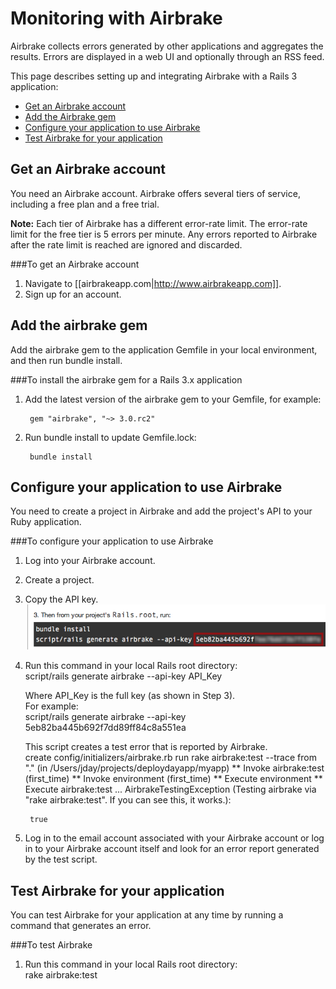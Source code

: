 # Monitoring with Airbrake

Airbrake collects errors generated by other applications and aggregates the results. Errors are displayed in a web UI and optionally through an RSS feed.

This page describes setting up and integrating Airbrake with a Rails 3 application:  

* [Get an Airbrake account][2]
* [Add the Airbrake gem][3]
* [Configure your application to use Airbrake][4]
* [Test Airbrake for your application][5]

<!-- Why should I use Airbrake? What are the alternatives? When should I use one rather than another? -->

<h2 id="topic2"> Get an Airbrake account</h2>

You need an Airbrake account. Airbrake offers several tiers of service, including a free plan and a free trial.

**Note:** Each tier of Airbrake has a different error-rate limit. The error-rate limit for the free tier is 5 errors per minute. Any errors reported to Airbrake after the rate limit is reached are ignored and discarded. 

###To get an Airbrake account

1. Navigate to [[airbrakeapp.com|http://www.airbrakeapp.com]].
2. Sign up for an account.

<h2 id="topic3">Add the airbrake gem </h2>

Add the airbrake gem to the application Gemfile in your local environment, and then run bundle install.

###To install the airbrake gem for a Rails 3.x application

<!-- Does this work with Rails 3.1 and 3.0? 
If so, do we need to modify the command? "~> 3.0.rc2" -->

1. Add the latest version of the airbrake gem to your Gemfile, for example:

        gem "airbrake", "~> 3.0.rc2"

2. Run bundle install to update Gemfile.lock:

        bundle install


<h2 id="topic4">Configure your application to use Airbrake</h2>

You need to create a project in Airbrake and add the project's API to your Ruby application. 


###To configure your application to use Airbrake

1. Log into your Airbrake account.

2. Create a project.

3. Copy the API key.  
    ![The API key that appears in step 3 of the Airbrake project](images/airbrake_api_key.png)

2. Run this command in your local Rails root directory:    
        script/rails generate airbrake --api-key API_Key
    
    Where API_Key is the full key (as shown in Step 3).  
    For example:  
        script/rails generate airbrake --api-key 5eb82ba445b692f7dd89ff84c8a551ea

    This script creates a test error that is reported by Airbrake.  
              create  config/initializers/airbrake.rb
		         run  rake airbrake:test --trace from "."
		(in /Users/jday/projects/deploydayapp/myapp)
		** Invoke airbrake:test (first_time)
		** Invoke environment (first_time)
		** Execute environment
		** Execute airbrake:test
		...
		AirbrakeTestingException (Testing airbrake via "rake airbrake:test". If you can see this, it works.):

		true

3. Log in to the email account associated with your Airbrake account or log in to your Airbrake account itself and look for an error report generated by the test script.
    

<h2 id="topic5">Test Airbrake for your application</h2>

You can test Airbrake for your application at any time by running a command that generates an error. 

###To test Airbrake

1. Run this command in your local Rails root directory:     
        rake airbrake:test  

<!-- what's the response? -->

[1]: #topic1        "topic1"
[2]: #topic2        "topic2"
[3]: #topic3        "topic3"
[4]: #topic4        "topic4"
[5]: #topic5        "topic5"